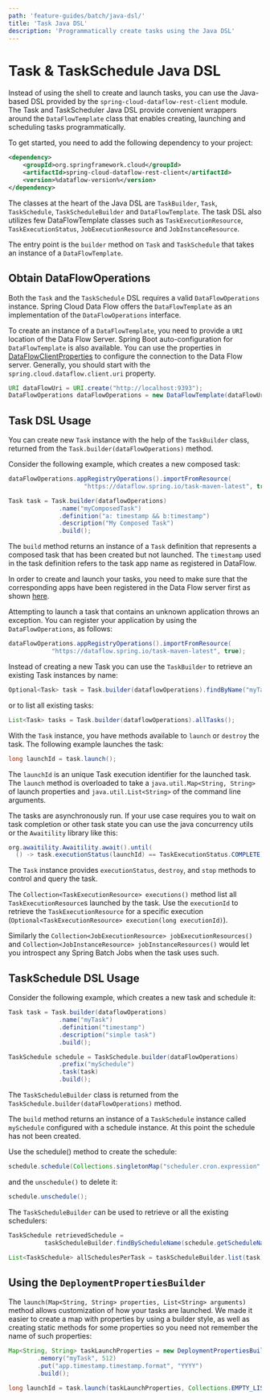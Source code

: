 ```yaml
---
path: 'feature-guides/batch/java-dsl/'
title: 'Task Java DSL'
description: 'Programmatically create tasks using the Java DSL'
---
```


# Task & TaskSchedule Java DSL

Instead of using the shell to create and launch tasks, you can use the Java-based DSL provided by the `spring-cloud-dataflow-rest-client` module.
The Task and TaskScheduler Java DSL provide convenient wrappers around the `DataFlowTemplate` class that enables creating, launching and scheduling tasks programmatically.

To get started, you need to add the following dependency to your project:

```xml
<dependency>
	<groupId>org.springframework.cloud</groupId>
	<artifactId>spring-cloud-dataflow-rest-client</artifactId>
	<version>%dataflow-version%</version>
</dependency>
```

The classes at the heart of the Java DSL are `TaskBuilder`, `Task`, `TaskSchedule`, `TaskScheduleBuilder` and `DataFlowTemplate`.
The task DSL also utilizes few DataFlowTemplate classes such as `TaskExecutionResource`, `TaskExecutionStatus`, `JobExecutionResource` and `JobInstanceResource`.

The entry point is the `builder` method on `Task` and `TaskSchedule` that takes an instance of a `DataFlowTemplate`.

## Obtain DataFlowOperations

Both the `Task` and the `TaskSchedule` DSL requires a valid `DataFlowOperations` instance.
Spring Cloud Data Flow offers the `DataFlowTemplate` as an implementation of the `DataFlowOperations` interface.

To create an instance of a `DataFlowTemplate`, you need to provide a `URI` location of the Data Flow Server.
Spring Boot auto-configuration for `DataFlowTemplate` is also available.
You can use the properties in [DataFlowClientProperties](https://github.com/spring-cloud/spring-cloud-dataflow/blob/master/spring-cloud-dataflow-rest-client/src/main/java/org/springframework/cloud/dataflow/rest/client/config/DataFlowClientProperties.java) to configure the connection to the Data Flow server.
Generally, you should start with the `spring.cloud.dataflow.client.uri` property.

```Java
URI dataFlowUri = URI.create("http://localhost:9393");
DataFlowOperations dataFlowOperations = new DataFlowTemplate(dataFlowUri);
```

## Task DSL Usage

You can create new `Task` instance with the help of the `TaskBuilder` class, returned from the `Task.builder(dataFlowOperations)` method.

Consider the following example, which creates a new composed task:

```Java
dataFlowOperations.appRegistryOperations().importFromResource(
                     "https://dataflow.spring.io/task-maven-latest", true);

Task task = Task.builder(dataflowOperations)
              .name("myComposedTask")
              .definition("a: timestamp && b:timestamp")
              .description("My Composed Task")
              .build();
```

The `build` method returns an instance of a `Task` definition that represents a composed task that has been created but not launched.
The `timestamp` used in the task definition refers to the task app name as registered in DataFlow.

<!--NOTE-->

In order to create and launch your tasks, you need to make sure that the corresponding apps have been registered in the Data Flow server first as shown [here](%currentPath%/batch-developer-guides/batch/data-flow-spring-batch/#create-task-definition).

Attempting to launch a task that contains an unknown application throws an exception.
You can register your application by using the `DataFlowOperations`, as follows:

```java
dataFlowOperations.appRegistryOperations().importFromResource(
            "https://dataflow.spring.io/task-maven-latest", true);
```

<!--END_NOTE-->

Instead of creating a new Task you can use the `TaskBuilder` to retrieve an existing Task instances by name:

```Java
Optional<Task> task = Task.builder(dataflowOperations).findByName("myTask");
```

or to list all existing tasks:

```Java
List<Task> tasks = Task.builder(dataflowOperations).allTasks();
```

With the `Task` instance, you have methods available to `launch` or `destroy` the task.
The following example launches the task:

```Java
long launchId = task.launch();

```

The `launchId` is an unique Task execution identifier for the launched task.
The `launch` method is overloaded to take a `java.util.Map<String, String>` of launch properties and `java.util.List<String>` of the command line arguments.

The tasks are asynchronously run. If your use case requires you to wait on task completion or other task state you can use the java concurrency utils or the `Awaitility` library like this:

```Java
org.awaitility.Awaitility.await().until(
  () -> task.executionStatus(launchId) == TaskExecutionStatus.COMPLETE);
```

The `Task` instance provides `executionStatus`, `destroy`, and `stop` methods to control and query the task.

The `Collection<TaskExecutionResource> executions()` method list all `TaskExecutionResource`s launched by the task. Use the `executionId` to retrieve the `TaskExecutionResource` for a specific execution (`Optional<TaskExecutionResource> execution(long executionId)`).

Similarly the `Collection<JobExecutionResource> jobExecutionResources()` and `Collection<JobInstanceResource> jobInstanceResources()` would let you introspect any Spring Batch Jobs when the task uses such.

## TaskSchedule DSL Usage

Consider the following example, which creates a new task and schedule it:

```Java
Task task = Task.builder(dataflowOperations)
              .name("myTask")
              .definition("timestamp")
              .description("simple task")
              .build();

TaskSchedule schedule = TaskSchedule.builder(dataFlowOperations)
              .prefix("mySchedule")
              .task(task)
              .build();
```

The `TaskScheduleBuilder` class is returned from the `TaskSchedule.builder(dataFlowOperations)` method.

The `build` method returns an instance of a `TaskSchedule` instance called `mySchedule` configured with a schedule instance.
At this point the schedule has not been created.

Use the schedule() method to create the schedule:

```Java
schedule.schedule(Collections.singletonMap("scheduler.cron.expression", "56 20 ? * *"));
```

and the `unschedule()` to delete it:

```Java
schedule.unschedule();
```

The `TaskScheduleBuilder` can be used to retrieve or all the existing schedulers:

```Java
TaskSchedule retrievedSchedule =
          taskScheduleBuilder.findByScheduleName(schedule.getScheduleName());

List<TaskSchedule> allSchedulesPerTask = taskScheduleBuilder.list(task);
```

## Using the `DeploymentPropertiesBuilder`

The `launch(Map<String, String> properties, List<String> arguments)` method allows customization of how your tasks are launched.
We made it easier to create a map with properties by using a builder style, as well as creating static methods for some properties so you need not remember the name of such properties:

```java
Map<String, String> taskLaunchProperties = new DeploymentPropertiesBuilder()
		.memory("myTask", 512)
		.put("app.timestamp.timestamp.format", "YYYY")
		.build();

long launchId = task.launch(taskLaunchProperties, Collections.EMPTY_LIST);
```
